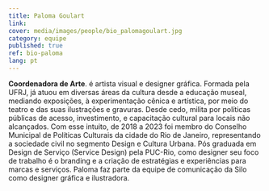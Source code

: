 ```yaml
---
title: Paloma Goulart
link: 
cover: media/images/people/bio_palomagoulart.jpg
category: equipe
published: true
ref: bio-paloma
lang: pt
---
```

**Coordenadora de Arte**. é artista visual e designer gráfica. Formada pela UFRJ, já atuou em diversas áreas da cultura desde a educação museal, mediando exposições, à experimentação cênica e artística, por meio do teatro e das suas ilustrações e gravuras. Desde cedo, milita por políticas públicas de acesso, investimento, e capacitação cultural para locais não alcançados. Com esse intuito, de 2018 a 2023 foi membro do Conselho Municipal de Políticas Culturais da cidade do Rio de Janeiro, representando a sociedade civil no segmento Design e Cultura Urbana. Pós graduada em Design de Serviço (Service Design) pela PUC-Rio, como designer seu foco de trabalho é o branding e a criação de estratégias e experiências para marcas e serviços. Paloma faz parte da equipe de comunicação da Silo como designer gráfica e ilustradora.



